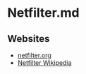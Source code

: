 # Netfilter.md

## Websites

* [netfilter.org](https://netfilter.org/)
* [Netfilter Wikipedia](https://en.wikipedia.org/wiki/Netfilter)
